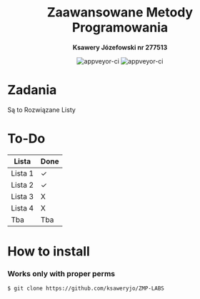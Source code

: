<h1 align="center">Zaawansowane Metody Programowania</h1>
<p align="center">
  <strong> Ksawery Józefowski nr 277513 </strong>
</p>
</p>
<p align="center">
  <img src="https://forthebadge.com/images/badges/made-with-c.svg" alt="appveyor-ci" />
  <img src="https://forthebadge.com/images/badges/made-with-c-plus-plus.svg" alt="appveyor-ci" />
</p>
</p>

# Zadania
Są to Rozwiązane Listy

# To-Do
Lista    | Done
---------|-------------- 
Lista 1  | ✓  
Lista 2  | ✓  
Lista 3  | X  
Lista 4  | X 
Tba      | Tba 

# How to install
### Works only with proper perms
```console
$ git clone https://github.com/ksaweryjo/ZMP-LABS
```
